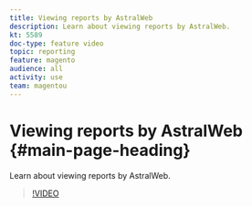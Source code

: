 ```yaml
---
title: Viewing reports by AstralWeb
description: Learn about viewing reports by AstralWeb.
kt: 5589
doc-type: feature video
topic: reporting
feature: magento
audience: all
activity: use
team: magentou
---
```


# Viewing reports by AstralWeb {#main-page-heading}

Learn about viewing reports by AstralWeb.

>[!VIDEO](https://video.tv.adobe.com/v/35750?quality=12&learn=on)
